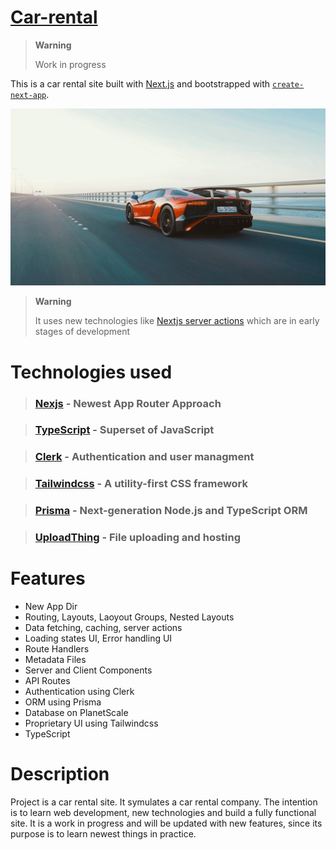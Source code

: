 # [Car-rental](https://carrental.dsieron.pl/)

> **Warning**
>
> Work in progress

This is a car rental site built with [Next.js](https://nextjs.org/) and bootstrapped with [`create-next-app`](https://github.com/vercel/next.js/tree/canary/packages/create-next-app).

[![Car rental](./public/hero.jpg)](https://carrental.dsieron.pl/)

> **Warning**
>
> It uses new technologies like [Nextjs server actions](https://nextjs.org/docs/app/building-your-application/data-fetching/server-actions) which are in early stages of development

# Technologies used

> ### [Nexjs](https://nextjs.org/) - Newest App Router Approach

> ### [TypeScript](https://www.typescriptlang.org/) - Superset of JavaScript

> ### [Clerk](https://clerk.com/) - Authentication and user managment

> ### [Tailwindcss](https://tailwindcss.com/) - A utility-first CSS framework

> ### [Prisma](https://www.prisma.io/) - Next-generation Node.js and TypeScript ORM

> ### [UploadThing](https://uploadthing.com/) - File uploading and hosting

# Features

-   New App Dir
-   Routing, Layouts, Laoyout Groups, Nested Layouts
-   Data fetching, caching, server actions
-   Loading states UI, Error handling UI
-   Route Handlers
-   Metadata Files
-   Server and Client Components
-   API Routes
-   Authentication using Clerk
-   ORM using Prisma
-   Database on PlanetScale
-   Proprietary UI using Tailwindcss
-   TypeScript

# Description

Project is a car rental site. It symulates a car rental company. The intention is to learn web development, new technologies and build a fully functional site. It is a work in progress and will be updated with new features, since its purpose is to learn newest things in practice.
